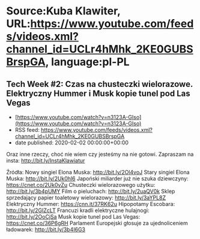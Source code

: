 # Source:Kuba Klawiter, URL:https://www.youtube.com/feeds/videos.xml?channel_id=UCLr4hMhk_2KE0GUBSBrspGA, language:pl-PL

## Tech Week #2: Czas na chusteczki wielorazowe. Elektryczny Hummer i Musk kopie tunel pod Las Vegas
 - [https://www.youtube.com/watch?v=n3123A-GIso](https://www.youtube.com/watch?v=n3123A-GIso)
 - RSS feed: https://www.youtube.com/feeds/videos.xml?channel_id=UCLr4hMhk_2KE0GUBSBrspGA
 - date published: 2020-02-02 00:00:00+00:00

Oraz inne rzeczy, choć nie wiem czy jesteśmy na nie gotowi. Zapraszam na insta: http://bit.ly/InstaKlawiatur

Źródła:
Nowy singiel Elona Muska: http://bit.ly/2Ol4voJ
Stary singiel Elona Muska: http://bit.ly/2Uk0hl6
Japoński miliarder już nie szuka dziewczyny: https://cnet.co/2Uk0vZu
Chusteczki wielorazowego użytku: http://bit.ly/3b4pUMY
Film o pieluchach: http://bit.ly/2uaQV0k
Sklep sprzedający papier toaletowy wielorazowy: http://bit.ly/3aYPL8Z
Elektryczny Hummer: https://cnn.it/37RK62u
Hipopotamy Escobara: http://bit.ly/2GIZcLT
Francuzi kradli elektryczne hulajnogi: http://bit.ly/2OoCjSa
Musk kopie tunel pod Las Vegas: https://cnet.co/36P6gRH
Parlament Europejski głosuje za ujednoliceniem ładowarek: http://bit.ly/3b4I6G3

